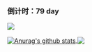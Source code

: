 
### 倒计时：79 day

<p> 
  <img src="https://profile-counter.glitch.me/yunteng9345/count.svg" />
</p>

<a href="https://github.com/yunteng9345/github-readme-stats">
  <img align="center" src="https://github-readme-stats.anuraghazra1.vercel.app/api?username=yunteng9345&show_icons=true&include_all_commits=true&theme=material-palenight" alt="Anurag's github stats" />
</a>


<a href="https://github.com/yunteng9345/github-readme-stats">
  <!-- Change the `github-readme-stats.anuraghazra1.vercel.app` to `github-readme-stats.vercel.app`  -->
  <img align="center" src="https://github-readme-stats.anuraghazra1.vercel.app/api/top-langs/?username=yunteng9345&layout=compact&theme=material-palenight" />
</a>


